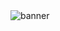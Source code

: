 <picture>
  <source media="(prefers-color-scheme: dark)" srcset="https://github.com/user-attachments/assets/cad32878-15e9-489c-981b-2dfc84097ada" />
  <source media="(prefers-color-scheme: light)" srcset="https://github.com/user-attachments/assets/fdb83ddd-6a6b-4db6-8131-2504fd7cf190" />
  <img alt="banner" src="https://github.com/user-attachments/assets/fdb83ddd-6a6b-4db6-8131-2504fd7cf190" />
</picture>
